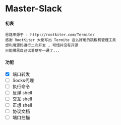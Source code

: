 # Master-Slack

#### 初衷

```
思路来源于 : http://rootkiter.com/Termite/
感谢 RootKiter 大佬写出 Termite 这么好用的跳板机管理工具
想利用源码进行二次开发 , 可惜并没有开源
只能摸黑自己试着瞎写一通了...
```

#### 功能

- [x] 端口转发
- [ ] Socks代理
- [ ] 执行命令
- [ ] 反弹 shell
- [ ] 交互 shell
- [ ] 正想 shell
- [ ] 协议文档
- [ ] 端口扫描
